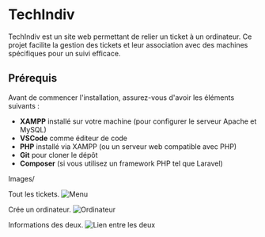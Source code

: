 # TechIndiv

TechIndiv est un site web permettant de relier un ticket à un ordinateur. Ce projet facilite la gestion des tickets et leur association avec des machines spécifiques pour un suivi efficace.

## Prérequis

Avant de commencer l'installation, assurez-vous d'avoir les éléments suivants :

- **XAMPP** installé sur votre machine (pour configurer le serveur Apache et MySQL)
- **VSCode** comme éditeur de code
- **PHP** installé via XAMPP (ou un serveur web compatible avec PHP)
- **Git** pour cloner le dépôt
- **Composer** (si vous utilisez un framework PHP tel que Laravel)

Images/

Tout les tickets.
![Menu](https://github.com/user-attachments/assets/523c3cd5-8505-450f-8966-368bb8be580c)

Crée un ordinateur.
![Ordinateur](https://github.com/user-attachments/assets/c3188948-96de-4a28-9801-158e5d43239f)

Informations des deux.
![Lien entre les deux](https://github.com/user-attachments/assets/f6e04130-a5a6-4199-94b8-b2b7b551dedb)
